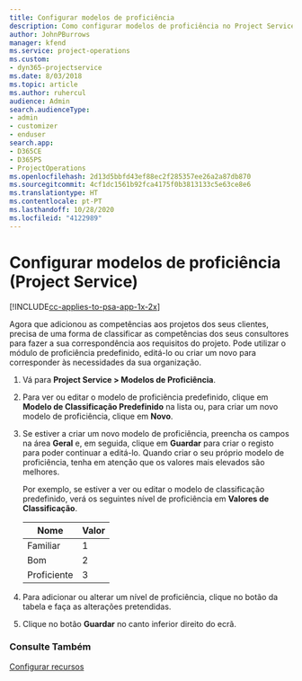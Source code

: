 ```yaml
---
title: Configurar modelos de proficiência
description: Como configurar modelos de proficiência no Project Service
author: JohnPBurrows
manager: kfend
ms.service: project-operations
ms.custom:
- dyn365-projectservice
ms.date: 8/03/2018
ms.topic: article
ms.author: ruhercul
audience: Admin
search.audienceType:
- admin
- customizer
- enduser
search.app:
- D365CE
- D365PS
- ProjectOperations
ms.openlocfilehash: 2d13d5bbfd43ef88ec2f285357ee26a2a87db870
ms.sourcegitcommit: 4cf1dc1561b92fca4175f0b3813133c5e63ce8e6
ms.translationtype: HT
ms.contentlocale: pt-PT
ms.lasthandoff: 10/28/2020
ms.locfileid: "4122989"
---
```

# <a name="set-up-proficiency-models-project-service"></a>Configurar modelos de proficiência (Project Service)

[!INCLUDE[cc-applies-to-psa-app-1x-2x](../includes/cc-applies-to-psa-app-1x-2x.md)]

Agora que adicionou as competências aos projetos dos seus clientes, precisa de uma forma de classificar as competências dos seus consultores para fazer a sua correspondência aos requisitos do projeto. Pode utilizar o módulo de proficiência predefinido, editá-lo ou criar um novo para corresponder às necessidades da sua organização.  
  
1.  Vá para **Project Service > Modelos de Proficiência**.  
  
2.  Para ver ou editar o modelo de proficiência predefinido, clique em **Modelo de Classificação Predefinido** na lista ou, para criar um novo modelo de proficiência, clique em **Novo**.  
  
3.  Se estiver a criar um novo modelo de proficiência, preencha os campos na área **Geral** e, em seguida, clique em **Guardar** para criar o registo para poder continuar a editá-lo. Quando criar o seu próprio modelo de proficiência, tenha em atenção que os valores mais elevados são melhores.  
  
     Por exemplo, se estiver a ver ou editar o modelo de classificação predefinido, verá os seguintes nível de proficiência em **Valores de Classificação**.  
  
    |Nome|Valor|  
    |----------|-----------|  
    |Familiar|1|  
    |Bom|2|  
    |Proficiente|3|  
  
4.  Para adicionar ou alterar um nível de proficiência, clique no botão da tabela e faça as alterações pretendidas.  
  
5.  Clique no botão **Guardar** no canto inferior direito do ecrã.  
  
### <a name="see-also"></a>Consulte Também  
 [Configurar recursos](../psa/set-up-resources.md)
